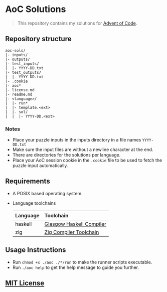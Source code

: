 # AoC Solutions

> This repository contains my solutions for [Advent of Code](https://adventofcode.com).

## Repository structure

```plaintext
aoc-sols/
|- inputs/
|- outputs/
|- test_inputs/
|  |- YYYY-DD.txt
|- test_outputs/
|  |- YYYY-DD.txt
|- .cookie
|- aoc*
|- license.md
|- readme.md
|- <language>/
|  |- run*
|  |- template.<ext>
|  |- sol/
|  |  |- YYYY-DD.<ext>
```

### Notes

- Place your puzzle inputs in the inputs directory in a file names `YYYY-DD.txt`
- Make sure the input files are without a newline character at the end.
- There are directories for the solutions per language.
- Place your AoC session cookie in the `.cookie` file to be used to fetch the puzzle input automatically.

## Requirements

- A POSIX based operating system.
- Language toolchains

  | Language | Toolchain                                                |
  | :------- | :------------------------------------------------------- |
  | haskell  | [Glasgow Haskell Compiler](https://www.haskell.org/ghc/) |
  | zig      | [Zig Compiler Toolchain](https://ziglang.org)            |

## Usage Instructions

- Run `chmod +x ./aoc ./*/run` to make the runner scripts executable.
- Run `./aoc help` to get the help message to guide you further.

## [MIT License](license.md)
